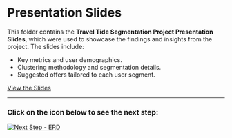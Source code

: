 # Presentation Slides

This folder contains the **Travel Tide Segmentation Project Presentation Slides**, which were used to showcase the findings and insights from the project. The slides include:

- Key metrics and user demographics.
- Clustering methodology and segmentation details.
- Suggested offers tailored to each user segment.

[View the Slides](TravelTide-Project.pdf)

---

### Click on the icon below to see the next step:

[![Next Step - ERD](https://img.icons8.com/fluency/48/arrow.png)](../Presentation-Video)
